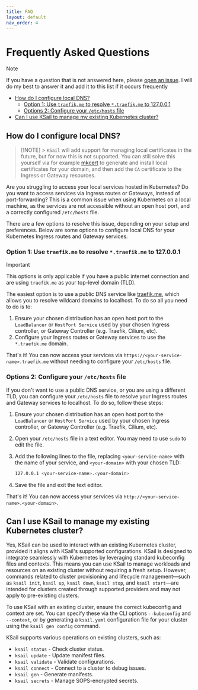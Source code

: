 ```yaml
---
title: FAQ
layout: default
nav_order: 4
---
```


# Frequently Asked Questions

> [!NOTE]
> If you have a question that is not answered here, please [open an issue](https://github.com/devantler-tech/ksail/issues/new). I will do my best to answer it and add it to this list if it occurs frequently

- [How do I configure local DNS?](#how-do-i-configure-local-dns)
  - [Option 1: Use `traefik.me` to resolve `*.traefik.me` to 127.0.0.1](#option-1-use-traefikme-to-resolve-traefikme-to-127001)
  - [Options 2: Configure your `/etc/hosts` file](#options-2-configure-your-etchosts-file)
- [Can I use KSail to manage my existing Kubernetes cluster?](#can-i-use-ksail-to-manage-my-existing-kubernetes-cluster)

## How do I configure local DNS?

> [!NOTE] > `KSail` will add support for managing local certificates in the future, but for now this is not supported. You can still solve this yourself via for example [mkcert](https://github.com/FiloSottile/mkcert) to generate and install local certificates for your domain, and then add the `CA` certificate to the Ingress or Gateway resources.

Are you struggling to access your local services hosted in Kubernetes? Do you want to access services via Ingress routes or Gateways, instead of port-forwarding? This is a common issue when using Kubernetes on a local machine, as the services are not accessible without an open host port, and a correctly configured `/etc/hosts` file.

There are a few options to resolve this issue, depending on your setup and preferences. Below are some options to configure local DNS for your Kubernetes Ingress routes and Gateway services.

### Option 1: Use `traefik.me` to resolve `*.traefik.me` to 127.0.0.1

> [!IMPORTANT]
> This options is only applicable if you have a public internet connection and are using `traefik.me` as your top-level domain (TLD).

The easiest option is to use a public DNS service like [traefik.me](https://traefik.me), which allows you to resolve wildcard domains to localhost. To do so all you need to do is to:

1. Ensure your chosen distribution has an open host port to the `LoadBalancer` or `HostPort Service` used by your chosen Ingress controller, or Gateway Controller (e.g. Traefik, Cilium, etc).
2. Configure your Ingress routes or Gateway services to use the `*.traefik.me` domain.

That's it! You can now access your services via `https://<your-service-name>.traefik.me` without needing to configure your `/etc/hosts` file.

### Options 2: Configure your `/etc/hosts` file

If you don't want to use a public DNS service, or you are using a different TLD, you can configure your `/etc/hosts` file to resolve your Ingress routes and Gateway services to localhost. To do so, follow these steps:

1. Ensure your chosen distribution has an open host port to the `LoadBalancer` or `HostPort Service` used by your chosen Ingress controller, or Gateway Controller (e.g. Traefik, Cilium, etc).
2. Open your `/etc/hosts` file in a text editor. You may need to use `sudo` to edit the file.
3. Add the following lines to the file, replacing `<your-service-name>` with the name of your service, and `<your-domain>` with your chosen TLD:

   ```sh
   127.0.0.1 <your-service-name>.<your-domain>
   ```

4. Save the file and exit the text editor.

That's it! You can now access your services via `http://<your-service-name>.<your-domain>`.

## Can I use KSail to manage my existing Kubernetes cluster?

Yes, KSail can be used to interact with an existing Kubernetes cluster, provided it aligns with KSail's supported configurations. KSail is designed to integrate seamlessly with Kubernetes by leveraging standard kubeconfig files and contexts. This means you can use KSail to manage workloads and resources on an existing cluster without requiring a fresh setup. However, commands related to cluster provisioning and lifecycle management—such as `ksail init`, `ksail up`, `ksail down`, `ksail stop`, and `ksail start`—are intended for clusters created through supported providers and may not apply to pre-existing clusters.

To use KSail with an existing cluster, ensure the correct kubeconfig and context are set. You can specify these via the CLI options `--kubeconfig` and `--context`, or by generating a `ksail.yaml` configuration file for your cluster using the `ksail gen config` command.

KSail supports various operations on existing clusters, such as:

- `ksail status` - Check cluster status.
- `ksail update` - Update manifest files.
- `ksail validate` - Validate configurations.
- `ksail connect` - Connect to a cluster to debug issues.
- `ksail gen` - Generate manifests.
- `ksail secrets` - Manage SOPS-encrypted secrets.
